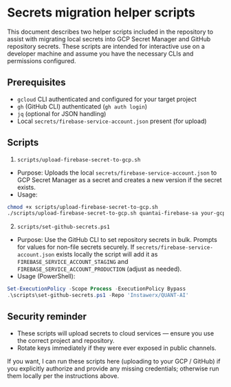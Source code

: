 Secrets migration helper scripts
===============================

This document describes two helper scripts included in the repository to assist
with migrating local secrets into GCP Secret Manager and GitHub repository
secrets. These scripts are intended for interactive use on a developer machine
and assume you have the necessary CLIs and permissions configured.

Prerequisites
-------------
- `gcloud` CLI authenticated and configured for your target project
- `gh` (GitHub CLI) authenticated (`gh auth login`)
- `jq` (optional for JSON handling)
- Local `secrets/firebase-service-account.json` present (for upload)

Scripts
-------

1. `scripts/upload-firebase-secret-to-gcp.sh`

- Purpose: Uploads the local `secrets/firebase-service-account.json` to GCP
  Secret Manager as a secret and creates a new version if the secret exists.
- Usage:

```bash
chmod +x scripts/upload-firebase-secret-to-gcp.sh
./scripts/upload-firebase-secret-to-gcp.sh quantai-firebase-sa your-gcp-project-id
```

2. `scripts/set-github-secrets.ps1`

- Purpose: Use the GitHub CLI to set repository secrets in bulk. Prompts for
  values for non-file secrets securely. If `secrets/firebase-service-account.json`
  exists locally the script will add it as `FIREBASE_SERVICE_ACCOUNT_STAGING` and
  `FIREBASE_SERVICE_ACCOUNT_PRODUCTION` (adjust as needed).
- Usage (PowerShell):

```powershell
Set-ExecutionPolicy -Scope Process -ExecutionPolicy Bypass
.\scripts\set-github-secrets.ps1 -Repo 'Instawerx/QUANT-AI'
```

Security reminder
-----------------
- These scripts will upload secrets to cloud services — ensure you use the
  correct project and repository.
- Rotate keys immediately if they were ever exposed in public channels.

If you want, I can run these scripts here (uploading to your GCP / GitHub) if you
explicitly authorize and provide any missing credentials; otherwise run them
locally per the instructions above.
